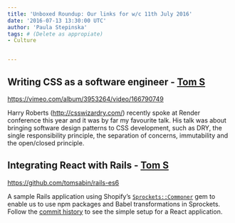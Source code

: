```yaml
---
title: 'Unboxed Roundup: Our links for w/c 11th July 2016'
date: '2016-07-13 13:30:00 UTC'
author: 'Paula Stepinska'
tags: # (Delete as appropiate) 
- Culture


---
```


## Writing CSS as a software engineer  - [Tom S](/people#tom-sabin)

https://vimeo.com/album/3953264/video/166790749

Harry Roberts (http://csswizardry.com/) recently spoke at Render conference this year and it was by far my favourite talk. His talk was about bringing software design patterns to CSS development, such as DRY, the single responsibility principle, the separation of concerns, immutability and the open/closed principle.

## Integrating React with Rails - [Tom S](/people#tom-sabin)

https://github.com/tomsabin/rails-es6

A sample Rails application using Shopify’s [`Sprockets::Commoner`](https://github.com/Shopify/sprockets-commoner) gem to enable us to use npm packages and Babel transformations in Sprockets. Follow the [commit history](https://github.com/tomsabin/rails-es6/commits/master) to see the simple setup for a React application.
